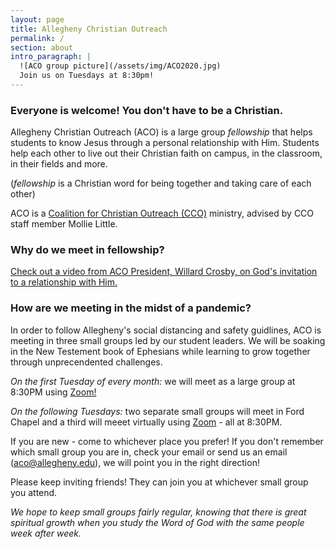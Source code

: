 ```yaml
---
layout: page
title: Allegheny Christian Outreach
permalink: /
section: about
intro_paragraph: |
  ![ACO group picture](/assets/img/ACO2020.jpg)
  Join us on Tuesdays at 8:30pm!
---
```

### Everyone is welcome! You don't have to be a Christian.

Allegheny Christian Outreach (ACO) is a large group _fellowship_
that helps students to know Jesus through a personal relationship with Him. Students help each other to live out their Christian faith on campus, in the classroom, in their fields and more.

(_fellowship_ is a Christian word for being together and taking care of each other)

ACO is a [Coalition for Christian Outreach (CCO)](https://ccojubilee.org) ministry,
advised by CCO staff member Mollie Little.

### Why do we meet in fellowship?

[Check out a video from ACO President, Willard Crosby, on God's invitation to a relationship with Him.](https://vimeo.com/460169594)

### How are we meeting in the midst of a pandemic?

In order to follow Allegheny's social distancing and safety guidlines, ACO is meeting in three small groups led by our student leaders. We will be soaking in the New Testement book of Ephesians while learning to grow together through unprecendented challenges.

_On the first Tuesday of every month:_ we will meet as a large group at 8:30PM using [Zoom!](https://us02web.zoom.us/j/84435625539?pwd=Y3gxZ2R6azNjclg5VzNMUGNPN0Z5QT09)

_On the following Tuesdays:_ two separate small groups will meet in Ford Chapel and a third will meeet virtually using [Zoom](https://us02web.zoom.us/j/84435625539?pwd=Y3gxZ2R6azNjclg5VzNMUGNPN0Z5QT09) - all at 8:30PM.

If you are new - come to whichever place you prefer!
If you don't remember which small group you are in, check your email or send us an email (aco@allegheny.edu), we will point you in the right direction!

Please keep inviting friends! They can join you at whichever small group you attend.

*We hope to keep small groups fairly regular, knowing that there is great spiritual growth when you study the Word of God with the same people week after week.*
